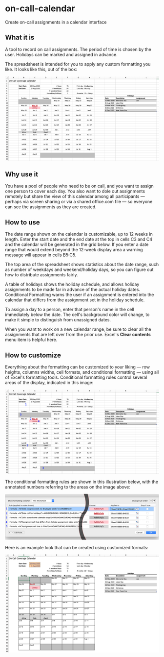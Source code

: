 # on-call-calendar
Create on-call assignments in a calendar interface

## What it is

A tool to record on call assignments. The period of time is chosen by the user. Holidays can be marked and assigned in advance.

The spreadsheet is intended for you to apply any custom formatting you like. It looks like this, out of the box:

![Screenshot of the spreadsheet](raw-screenshot.png)

## Why use it

You have a pool of people who need to be on call, and you want to assign one person to cover each day. You also want to dole out assignments remotely but share the view of this calendar among all participants — perhaps via screen sharing or via a shared office.com file — so everyone can see the assignments as they are created.

## How to use

The date range shown on the calendar is customizable, up to 12 weeks in length. Enter the start date and the end date at the top in cells C3 and C4 and the calendar will be generated in the grid below. If you enter a date range that would extend beyond the 12-week display area a warning message will appear in cells B5:C5.

The top area of the spreadsheet shows statistics about the date range, such as number of weekdays and weekend/holiday days, so you can figure out how to distribute assignments fairly.

A table of holidays shows the holiday schedule, and allows holiday assignments to be made far in advance of the actual holiday dates. Conditional Formatting warns the user if an assignment is entered into the calendar that differs from the assignment set in the holiday schedule.

To assign a day to a person, enter that person's name in the cell immediately below the date. The cell's background color will change, to make it simple to distinguish from unassigned dates.

When you want to work on a new calendar range, be sure to clear all the assignments that are left over from the prior use. Excel's **Clear contents** menu item is helpful here.

## How to customize

Everything about the formatting can be customized to your liking — row heights, columns widths, cell formats, and conditional formatting — using all of Excel's formatting tools. Conditional formatting rules control several areas of the display, indicated in this image:

![Annotated spreadsheet conditionally formatted areas](annotated-screenshot.png)

The conditional formatting rules are shown in this illustration below, with the annotated numbers referring to the areas on the image above:

![Annotated Conditional Formatting rules](cf-rules.png)

Here is an example look that can be created using customized formats:

![Customized formatting example](example-customization.png)
